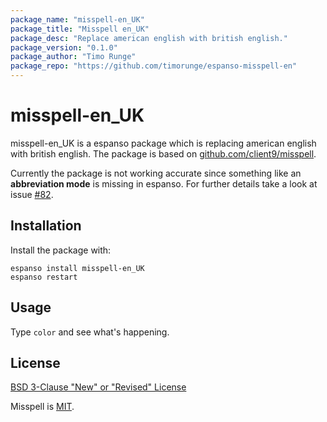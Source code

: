 ```yaml
---
package_name: "misspell-en_UK"
package_title: "Misspell en_UK"
package_desc: "Replace american english with british english."
package_version: "0.1.0"
package_author: "Timo Runge"
package_repo: "https://github.com/timorunge/espanso-misspell-en"
---
```

# misspell-en_UK

misspell-en_UK is a espanso package which is replacing american english with british english.
The package is based on [github.com/client9/misspell](https://github.com/client9/misspell).

Currently the package is not working accurate since something like an
**abbreviation mode** is missing in espanso. For further details take a look
at issue [#82](https://github.com/federico-terzi/espanso/issues/82).

## Installation

Install the package with:

```
espanso install misspell-en_UK
espanso restart
```

## Usage

Type `color` and see what's happening.

## License

[BSD 3-Clause "New" or "Revised" License](LICENSE)

Misspell is [MIT](https://github.com/client9/misspell/blob/master/LICENSE).